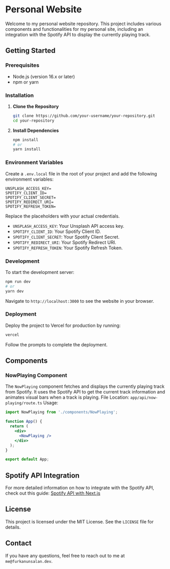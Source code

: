 # Personal Website
Welcome to my personal website repository. This project includes various components and functionalities for my personal site, including an integration with the Spotify API to display the currently playing track.
## Getting Started
### Prerequisites
- Node.js (version 16.x or later)
- npm or yarn
### Installation
1. **Clone the Repository**
   ```bash
   git clone https://github.com/your-username/your-repository.git
   cd your-repository
   ```
2. **Install Dependencies**
   ```bash
   npm install
   # or
   yarn install
   ```
### Environment Variables
Create a `.env.local` file in the root of your project and add the following environment variables:
```dotenv
UNSPLASH_ACCESS_KEY=
SPOTIFY_CLIENT_ID=
SPOTIFY_CLIENT_SECRET=
SPOTIFY_REDIRECT_URI=
SPOTIFY_REFRESH_TOKEN=
```
Replace the placeholders with your actual credentials.
- `UNSPLASH_ACCESS_KEY`: Your Unsplash API access key.
- `SPOTIFY_CLIENT_ID`: Your Spotify Client ID.
- `SPOTIFY_CLIENT_SECRET`: Your Spotify Client Secret.
- `SPOTIFY_REDIRECT_URI`: Your Spotify Redirect URI.
- `SPOTIFY_REFRESH_TOKEN`: Your Spotify Refresh Token.
### Development
To start the development server:
```bash
npm run dev
# or
yarn dev
```
Navigate to `http://localhost:3000` to see the website in your browser.
### Deployment
Deploy the project to Vercel for production by running:
```bash
vercel
```
Follow the prompts to complete the deployment.
## Components
### NowPlaying Component
The `NowPlaying` component fetches and displays the currently playing track from Spotify. It uses the Spotify API to get the current track information and animates visual bars when a track is playing.
File Location: `app/api/now-playing/route.ts`
Usage:
```jsx
import NowPlaying from './components/NowPlaying';

function App() {
  return (
    <div>
      <NowPlaying />
    </div>
  );
}

export default App;
```
## Spotify API Integration
For more detailed information on how to integrate with the Spotify API, check out this guide:
[Spotify API with Next.js](https://example.com/spotify-api-guide)
## License
This project is licensed under the MIT License. See the `LICENSE` file for details.
## Contact
If you have any questions, feel free to reach out to me at `me@furkanunsalan.dev`.
